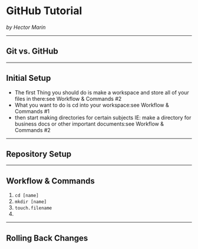 # GitHub Tutorial

_by Hector Marin_

---
## Git vs. GitHub



---
## Initial Setup
* The first Thing you should do is make a workspace and store all of your files in there:see Workflow & Commands #2
* What you want to do is cd into your workspace:see Workflow & Commands #1
* then start making directories for certain subjects IE: make a directory for business docs or other important documents:see Workflow & Commands #2


---
## Repository Setup



---
## Workflow & Commands
1. ```cd [name]```
2. ```mkdir [name]```
3. ```touch.filename```
4. 


---
## Rolling Back Changes
